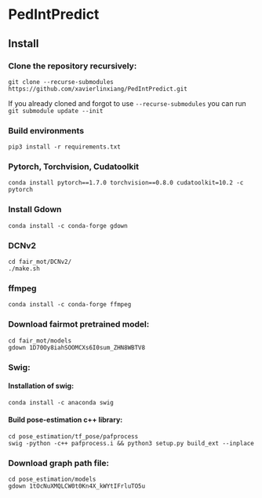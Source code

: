 # PedIntPredict
## Install

### Clone the repository recursively:

    git clone --recurse-submodules https://github.com/xavierlinxiang/PedIntPredict.git

If you already cloned and forgot to use `--recurse-submodules` you can run `git submodule update --init`

### Build environments
    pip3 install -r requirements.txt


### Pytorch, Torchvision, Cudatoolkit

    conda install pytorch==1.7.0 torchvision==0.8.0 cudatoolkit=10.2 -c pytorch

### Install Gdown
    conda install -c conda-forge gdown

### DCNv2
    cd fair_mot/DCNv2/
    ./make.sh

### ffmpeg
    conda install -c conda-forge ffmpeg

### Download fairmot pretrained model:
    cd fair_mot/models
    gdown 1D70Oy8iahSOOMCXs6I0sum_ZHN8WBTV8


### Swig:

#### Installation of swig: 
    conda install -c anaconda swig
#### Build pose-estimation c++ library: 
    cd pose_estimation/tf_pose/pafprocess  
    swig -python -c++ pafprocess.i && python3 setup.py build_ext --inplace

### Download graph path file:
    cd pose_estimation/models 
    gdown 1tOcNuXMQLCW0t0Kn4X_kWYtIFrluTO5u

